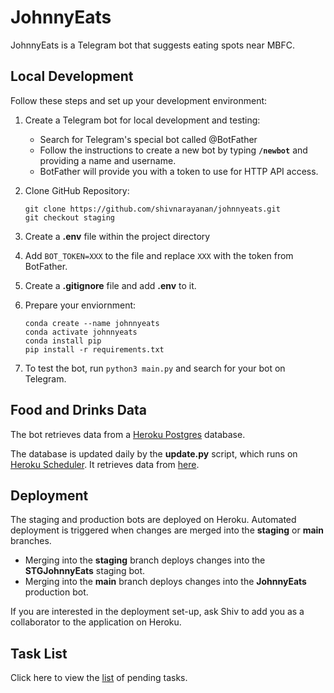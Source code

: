 # JohnnyEats

JohnnyEats is a Telegram bot that suggests eating spots near MBFC.

## Local Development

Follow these steps and set up your development environment:

1. Create a Telegram bot for local development and testing:
    - Search for Telegram's special bot called @BotFather
    - Follow the instructions to create a new bot by typing **`/newbot`** and providing a name and username. 
    - BotFather will provide you with a token to use for HTTP API access.

2. Clone GitHub Repository: 
    ```
    git clone https://github.com/shivnarayanan/johnnyeats.git
    git checkout staging
    ```
3. Create a **.env** file within the project directory 
4. Add `BOT_TOKEN=XXX` to the file and replace `XXX` with the token from BotFather.
5. Create a **.gitignore** file and add **.env** to it.
6. Prepare your enviornment:
    ```
    conda create --name johnnyeats
    conda activate johnnyeats
    conda install pip
    pip install -r requirements.txt
    ```
7. To test the bot, run `python3 main.py` and search for your bot on Telegram.

## Food and Drinks Data

The bot retrieves data from a [Heroku Postgres](https://devcenter.heroku.com/articles/heroku-postgresql) database. 

The database is updated daily by the **update.py** script, which runs on [Heroku Scheduler](https://devcenter.heroku.com/articles/scheduler). It retrieves data from [here](https://docs.google.com/spreadsheets/d/10KDw1cMOw4NaSXAJS8QObgpUnsfbWdj72ERZagWjoEs/edit#gid=1593634417).

## Deployment

The staging and production bots are deployed on Heroku. Automated deployment is triggered when changes are merged into the **staging** or **main** branches.

- Merging into the **staging** branch deploys changes into the **STGJohnnyEats** staging bot.
- Merging into the **main** branch deploys changes into the **JohnnyEats** production bot.

If you are interested in the deployment set-up, ask Shiv to add you as a collaborator to the application on Heroku.

## Task List

Click here to view the [list](https://shivnarayanan.notion.site/shivnarayanan/JohnnyEats-dbb08e6410f04bb0a827891c3d517cba) of pending tasks.